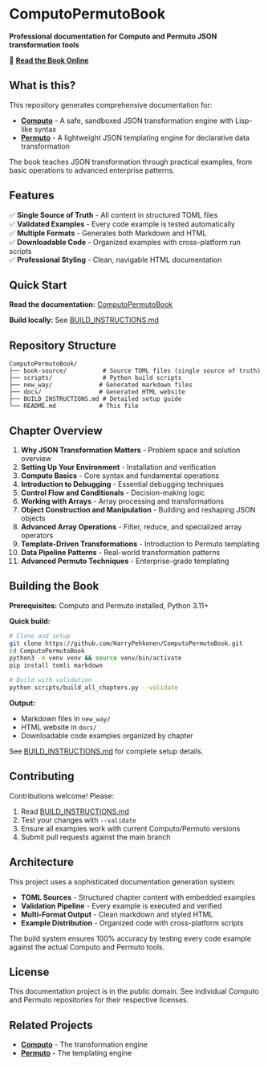 # ComputoPermutoBook

**Professional documentation for Computo and Permuto JSON transformation tools**

📖 **[Read the Book Online](https://harrypehkonen.github.io/ComputoPermutoBook/)**

## What is this?

This repository generates comprehensive documentation for:

- **[Computo](https://github.com/HarryPehkonen/Computo)** - A safe, sandboxed JSON transformation engine with Lisp-like syntax
- **[Permuto](https://github.com/HarryPehkonen/Permuto)** - A lightweight JSON templating engine for declarative data transformation

The book teaches JSON transformation through practical examples, from basic operations to advanced enterprise patterns.

## Features

✅ **Single Source of Truth** - All content in structured TOML files  
✅ **Validated Examples** - Every code example is tested automatically  
✅ **Multiple Formats** - Generates both Markdown and HTML  
✅ **Downloadable Code** - Organized examples with cross-platform run scripts  
✅ **Professional Styling** - Clean, navigable HTML documentation  

## Quick Start

**Read the documentation:** [ComputoPermutoBook](https://harrypehkonen.github.io/ComputoPermutoBook/)

**Build locally:** See [BUILD_INSTRUCTIONS.md](BUILD_INSTRUCTIONS.md)

## Repository Structure

```
ComputoPermutoBook/
├── book-source/          # Source TOML files (single source of truth)
├── scripts/              # Python build scripts
├── new_way/             # Generated markdown files
├── docs/                # Generated HTML website
├── BUILD_INSTRUCTIONS.md # Detailed setup guide
└── README.md            # This file
```

## Chapter Overview

1. **Why JSON Transformation Matters** - Problem space and solution overview
2. **Setting Up Your Environment** - Installation and verification
3. **Computo Basics** - Core syntax and fundamental operations
4. **Introduction to Debugging** - Essential debugging techniques
5. **Control Flow and Conditionals** - Decision-making logic
6. **Working with Arrays** - Array processing and transformations
7. **Object Construction and Manipulation** - Building and reshaping JSON objects
8. **Advanced Array Operations** - Filter, reduce, and specialized array operators
9. **Template-Driven Transformations** - Introduction to Permuto templating
10. **Data Pipeline Patterns** - Real-world transformation patterns
11. **Advanced Permuto Techniques** - Enterprise-grade templating

## Building the Book

**Prerequisites:** Computo and Permuto installed, Python 3.11+

**Quick build:**
```bash
# Clone and setup
git clone https://github.com/HarryPehkonen/ComputoPermutoBook.git
cd ComputoPermutoBook
python3 -m venv venv && source venv/bin/activate
pip install tomli markdown

# Build with validation
python scripts/build_all_chapters.py --validate
```

**Output:** 
- Markdown files in `new_way/`
- HTML website in `docs/`
- Downloadable code examples organized by chapter

See [BUILD_INSTRUCTIONS.md](BUILD_INSTRUCTIONS.md) for complete setup details.

## Contributing

Contributions welcome! Please:

1. Read [BUILD_INSTRUCTIONS.md](BUILD_INSTRUCTIONS.md)
2. Test your changes with `--validate` 
3. Ensure all examples work with current Computo/Permuto versions
4. Submit pull requests against the main branch

## Architecture

This project uses a sophisticated documentation generation system:

- **TOML Sources** - Structured chapter content with embedded examples
- **Validation Pipeline** - Every example is executed and verified
- **Multi-Format Output** - Clean markdown and styled HTML
- **Example Distribution** - Organized code with cross-platform scripts

The build system ensures 100% accuracy by testing every code example against the actual Computo and Permuto tools.

## License

This documentation project is in the public domain. See individual Computo and Permuto repositories for their respective licenses.

## Related Projects

- **[Computo](https://github.com/HarryPehkonen/Computo)** - The transformation engine
- **[Permuto](https://github.com/HarryPehkonen/Permuto)** - The templating engine
